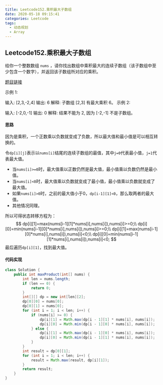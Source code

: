 ```yaml
---
title: Leetcode152.乘积最大子数组
date: 2020-05-18 09:15:41
categories: Leetcode
tags:
  - 动态规划
  - Array
---
```


## Leetcode152.乘积最大子数组

给你一个整数数组 `nums` ，请你找出数组中乘积最大的连续子数组（该子数组中至少包含一个数字），并返回该子数组所对应的乘积。

 [题目链接](https://leetcode-cn.com/problems/maximum-product-subarray)

<!--more-->

示例 1:

输入: [2,3,-2,4]
输出: 6
解释: 子数组 [2,3] 有最大乘积 6。
示例 2:

输入: [-2,0,-1]
输出: 0
解释: 结果不能为 2, 因为 [-2,-1] 不是子数组。

#### 思路

因为是乘积，一个正数乘以负数就变成了负数，所以最大值和最小值是可以相互转换的。

令`dp[i][j]`表示以`nums[i]`结尾的连续子数组的最值，其中`j=0`代表最小值，`j=1`代表最大值。

- 当`nums[i]>=0`时，最大值乘以正数仍然是最大值，最小值乘以负数仍然是最小值。
- 当`nums[i]<0`时，最大值乘以负数就变成了最小值，最小值乘以负数就变成了最大值。
- 如果`nums[i]>0`时，之前的最大值小于0，`dp[i-1][1]<0`，那么取两者的最大值。
- 其他情况同理。

所以可得状态转移方程为：
$$
dp[i][1]=max(nums[i-1][1]*nums[i],nums[i]),nums[i]>=0;\\
dp[i][0]=min(nums[i-1][0]*nums[i],nums[i]),nums[i]>=0;\\
dp[i][1]=max(nums[i-1][0]*nums[i],nums[i]),nums[i]<0;\\
dp[i][0]=min(nums[i-1][1]*nums[i],nums[i]),nums[i]<0;
$$
最后遍历`dp[i][1]`，找到最大值。



#### 代码实现

```java
class Solution {
    public int maxProduct(int[] nums) {
        int len = nums.length;
        if (len == 0) {
            return 0;
        }
        int[][] dp = new int[len][2];
        dp[0][0] = nums[0];
        dp[0][1] = nums[0];
        for (int i = 1; i < len; i++) {
            if (nums[i] >= 0) {
                dp[i][1] = Math.max(dp[i - 1][1] * nums[i], nums[i]);
                dp[i][0] = Math.min(dp[i - 1][0] * nums[i], nums[i]);
            } else {
                dp[i][1] = Math.max(dp[i - 1][0] * nums[i], nums[i]);
                dp[i][0] = Math.min(dp[i - 1][1] * nums[i], nums[i]);
            }
        }
        int result = dp[0][1];
        for (int i = 1; i < len; i++) {
            result = Math.max(result, dp[i][1]);
        }
        return result;
    }
}
```

